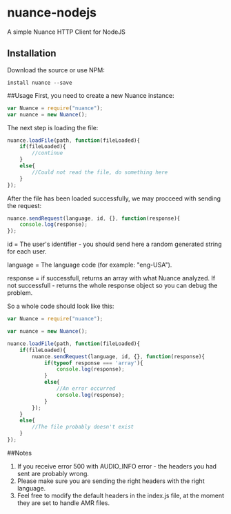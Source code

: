 # nuance-nodejs
A simple Nuance HTTP Client for NodeJS

## Installation
Download the source or use NPM:
```
install nuance --save
```

##Usage
First, you need to create a new Nuance instance:
```javascript
var Nuance = require("nuance");
var nuance = new Nuance();
```

The next step is loading the file:
```javascript
nuance.loadFile(path, function(fileLoaded){
	if(fileLoaded){
		//continue
	}
	else{
		//Could not read the file, do something here
	}
});
```

After the file has been loaded successfully, we may procceed with sending the request:
```javascript
nuance.sendRequest(language, id, {}, function(response){
	console.log(response);
});
```

id = The user's identifier - you should send here a random generated string for each user.

language = The language code (for example: "eng-USA").

response = if successfull, returns an array with what Nuance analyzed. If not successfull - returns the whole response object so you can debug the problem.

So a whole code should look like this:
```javascript
var Nuance = require("nuance");

var nuance = new Nuance();

nuance.loadFile(path, function(fileLoaded){
	if(fileLoaded){
		nuance.sendRequest(language, id, {}, function(response){
			if(typeof response === 'array'){
				console.log(response);
			}
			else{
				//An error occurred
				console.log(response);
			}
		});
	}
	else{
		//The file probably doesn't exist
	}
});
```

##Notes
1. If you receive error 500 with AUDIO_INFO error - the headers you had sent are probably wrong.
2. Please make sure you are sending the right headers with the right language.
3. Feel free to modify the default headers in the index.js file, at the moment they are set to handle AMR files.
